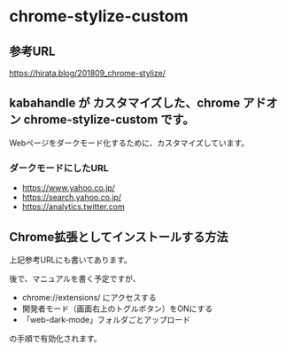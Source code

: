 # chrome-stylize-custom

## 参考URL

https://hirata.blog/201809_chrome-stylize/

## kabahandle が カスタマイズした、chrome アドオン chrome-stylize-custom です。

Webページをダークモード化するために、カスタマイズしています。

### ダークモードにしたURL

  - https://www.yahoo.co.jp/
  - https://search.yahoo.co.jp/
  - https://analytics.twitter.com

## Chrome拡張としてインストールする方法

上記参考URLにも書いてあります。

後で、マニュアルを書く予定ですが、

  - chrome://extensions/ にアクセスする
  - 開発者モード（画面右上のトグルボタン）をONにする
  - 「web-dark-mode」フォルダごとアップロード

の手順で有効化されます。
